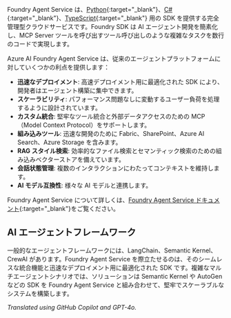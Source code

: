Foundry Agent Service は、[Python](https://learn.microsoft.com/azure/ai-services/agents/quickstart?pivots=programming-language-python-azure){:target="_blank"}、[C#](https://learn.microsoft.com/azure/ai-services/agents/quickstart?pivots=programming-language-csharp){:target="_blank"}、[TypeScript](https://learn.microsoft.com/azure/ai-foundry/agents/quickstart?pivots=programming-language-typescript){:target="_blank"} 用の SDK を提供する完全管理型クラウドサービスです。Foundry SDK は AI エージェント開発を簡素化し、MCP Server ツールを呼び出すツール呼び出しのような複雑なタスクを数行のコードで実現します。

Azure AI Foundry Agent Service は、従来のエージェントプラットフォームに対していくつかの利点を提供します：

- **迅速なデプロイメント**: 高速デプロイメント用に最適化された SDK により、開発者はエージェント構築に集中できます。
- **スケーラビリティ**: パフォーマンス問題なしに変動するユーザー負荷を処理するように設計されています。
- **カスタム統合**: 堅牢なツール統合と外部データアクセスのための MCP（Model Context Protocol）をサポートします。
- **組み込みツール**: 迅速な開発のために Fabric、SharePoint、Azure AI Search、Azure Storage を含みます。
- **RAG スタイル検索**: 効率的なファイル検索とセマンティック検索のための組み込みベクターストアを備えています。
- **会話状態管理**: 複数のインタラクションにわたってコンテキストを維持します。
- **AI モデル互換性**: 様々な AI モデルと連携します。

Foundry Agent Service について詳しくは、[Foundry Agent Service ドキュメント](https://learn.microsoft.com/azure/ai-services/agents/overview){:target="_blank"}をご覧ください。

## AI エージェントフレームワーク

一般的なエージェントフレームワークには、LangChain、Semantic Kernel、CrewAI があります。Foundry Agent Service を際立たせるのは、そのシームレスな統合機能と迅速なデプロイメント用に最適化された SDK です。複雑なマルチエージェントシナリオでは、ソリューションは Semantic Kernel や AutoGen などの SDK を Foundry Agent Service と組み合わせて、堅牢でスケーラブルなシステムを構築します。

*Translated using GitHub Copilot and GPT-4o.*
